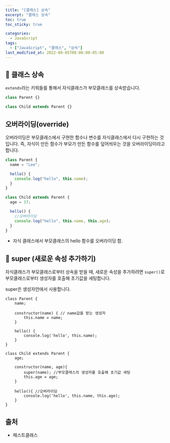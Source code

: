 ```yaml
---
title: "[클래스] 상속"
excerpt: "클래스 상속"
toc: true
toc_sticky: true

categories:
  - JavaScript
tags:
  - ["JavaScript", "클래스", "상속"]
last_modified_at: 2022-09-05T08:06:00-05:00
---
```


## 📄 클래스 상속

`extends`라는 키워들를 통해서 자식클래스가 부모클래스를 상속받습니다.

```js
class Parent {}

class Child extends Parent {}
```

## 오버라이딩(override)

오버라이딩은 부모클래스에서 구현한 함수나 변수를 자식클래스에서 다시 구현하는 것입니다.
즉, 자식이 만든 함수가 부모가 만든 함수를 덮어씌우는 것을 오버라이딩이라고 합니다.

```js
class Parent {
  name = "Lee";

  hello() {
    console.log("hello", this.name);
  }
}

class Child extends Parent {
  age = 37;

  hello() {
    //오버라이딩
    console.log("hello", this.name, this.age);
  }
}
```

- 자식 클래스에서 부모클래스의 hello 함수를 오버라이딩 함.

## 📄 super (새로운 속성 추가하기)

자식클래스가 부모클래스로부터 상속을 받을 때,
새로운 속성을 추가하려면 `super()`로 부모클래스로부터 생성자를 호출해 초기값을 세팅합니다.

super은 생성자안에서 사용합니다.<br>

```
class Parent {
    name;

    constructor(name) { // name값을 받는 생성자
        this.name = name;
    }

    hello() {
        console.log('hello', this.name);
    }
}

class Child extends Parent {
    age;

    constructor(name, age){
        super(name); //부모클래스의 생성자를 호출해 초기값 세팅
        this.age = age;
    }

    hello(){ //오버라이딩
        console.log('hello', this.name, this.age);
    }
}
```

## 출처

- 패스트클래스
